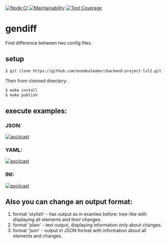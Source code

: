 [![Node CI](https://github.com/onedealmaker/backend-project-lvl2/workflows/Node%20CI/badge.svg)](https://github.com/onedealmaker/backend-project-lvl2/actions)
[![Maintainability](https://api.codeclimate.com/v1/badges/62e17bed3518ebc92c4e/maintainability)](https://codeclimate.com/github/onedealmaker/backend-project-lvl2/maintainability)
[![Test Coverage](https://api.codeclimate.com/v1/badges/62e17bed3518ebc92c4e/test_coverage)](https://codeclimate.com/github/onedealmaker/backend-project-lvl2/test_coverage)
# gendiff
Find difference between two config files.

## setup
```sh
$ git clone https://github.com/onedealmaker/backend-project-lvl2.git
```
Then from clonned directory:
```sh
$ make install
$ make publish
```

## execute examples:
### JSON:
[![asciicast](https://asciinema.org/a/328580.svg)](https://asciinema.org/a/328580)

### YAML:
[![asciicast](https://asciinema.org/a/328581.svg)](https://asciinema.org/a/328581)

### INI:
[![asciicast](https://asciinema.org/a/328582.svg)](https://asciinema.org/a/328582)

## Also you can change an output format:
1. format 'stylish' - has output as in examles before: tree-like with displaying all elements and their changes.
1. format 'plain' - text output, displaying information only about changes.
1. format 'json' - output in JSON format with information about all elements and changes.

